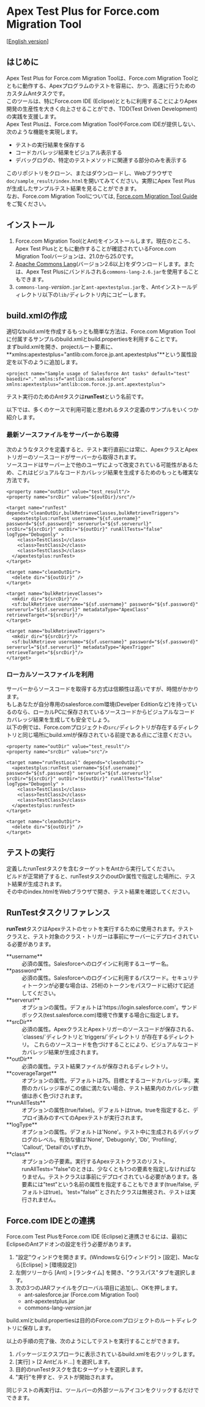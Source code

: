 Apex Test Plus for Force.com Migration Tool
===========================================
\[[English version](README.md)\]

はじめに
--------
Apex Test Plus for Force.com Migration Toolは、Force.com Migration Toolとともに動作する、Apexプログラムのテストを容易に、かつ、高速に行うためのカスタムAntタスクです。  
このツールは、特にForce.com IDE (Eclipse)とともに利用することによりApex開発の生産性を大きく向上させることができ、TDD(Test Driven Development)の実践を支援します。  
Apex Test Plusは、Force.com Migration ToolやForce.com IDEが提供しない、次のような機能を実現します。

* テストの実行結果を保存する
* コードカバレッジ結果をビジュアル表示する
* デバッグログの、特定のテストメソッドに関連する部分のみを表示する

このリポジトリをクローン、またはダウンロードし、Webブラウザで`doc/sample_result/index.html`を開いてみてください。実際にApex Test Plusが生成したサンプルテスト結果を見ることができます。  
なお、Force.com Migration Toolについては, [Force.com Migration Tool Guide](http://www.salesforce.com/us/developer/docs/daas/index.htm)をご覧ください。


インストール
------------

1. Force.com Migration Tool(とAnt)をインストールします。現在のところ、Apex Test Plusとともに動作することが確認されているForce.com Migration Toolバージョンは、21.0から25.0です。
1. [Apache Commons Lang](http://commons.apache.org/lang/download_lang.cgi)(バージョン2.6以上)をダウンロードします。または、Apex Test Plusにバンドルされる`commons-lang-2.6.jar`を使用することもできます。
1. `commons-lang-`*version*`.jar`と`ant-apextestplus.jar`を、Antインストールディレクトリ以下の`lib/`ディレクトリ内にコピーします。


build.xmlの作成
---------------
適切なbuild.xmlを作成するもっとも簡単な方法は、Force.com Migration Toolに付属するサンプルのbuild.xmlとbuild.propertiesを利用することです。  
まずbuild.xmlを開き、projectルート要素に、**xmlns:apextestplus="antlib:com.force.jp.ant.apextestplus"**という属性設定を以下のように追加します。

    <project name="Sample usage of Salesforce Ant tasks" default="test" basedir="." xmlns:sf="antlib:com.salesforce" xmlns:apextestplus="antlib:com.force.jp.ant.apextestplus">

テスト実行のためのAntタスクは**runTest**という名前です。

以下では、多くのケースで利用可能と思われるタスク定義のサンプルをいくつか紹介します。

### 最新ソースファイルをサーバーから取得
次のようなタスクを定義すると、テスト実行直前には常に、ApexクラスとApexトリガーのソースコードがサーバーから取得されます。  
ソースコードはサーバー上で他のユーザによって改変されている可能性があるため、これはビジュアルなコードカバレッジ結果を生成するためのもっとも確実な方法です。

    <property name="outDir" value="test_result"/>
    <property name="srcDir" value="${outDir}/src"/>

    <target name="runTest" depends="cleanOutDir,bulkRetrieveClasses,bulkRetrieveTriggers">
      <apextestplus:runTest username="${sf.username}" password="${sf.password}" serverurl="${sf.serverurl}" srcDir="${srcDir}" outDir="${outDir}" runAllTests="false" logType="Debugonly" >
        <class>TestClass1</class>
        <class>TestClass2</class>
        <class>TestClass3</class>
      </apextestplus:runTest>
    </target>

    <target name="cleanOutDir">
      <delete dir="${outDir}" />
    </target>

    <target name="bulkRetrieveClasses">
      <mkdir dir="${srcDir}"/>
      <sf:bulkRetrieve username="${sf.username}" password="${sf.password}" serverurl="${sf.serverurl}" metadataType="ApexClass" retrieveTarget="${srcDir}"/>
    </target>

    <target name="bulkRetrieveTriggers">
      <mkdir dir="${srcDir}"/>
      <sf:bulkRetrieve username="${sf.username}" password="${sf.password}" serverurl="${sf.serverurl}" metadataType="ApexTrigger" retrieveTarget="${srcDir}"/>
    </target>

### ローカルソースファイルを利用
サーバーからソースコードを取得する方式は信頼性は高いですが、時間がかかります。  
もしあなたが自分専用のsalesforce.com環境(Develper Editionなど)を持っているのなら、ローカルPCに保存されているソースコードからビジュアルなコードカバレッジ結果を生成しても安全でしょう。  
以下の例では、Force.comプロジェクトの`src/`ディレクトリが存在するディレクトリと同じ場所にbuild.xmlが保存されている前提である点にご注意ください。

    <property name="outDir" value="test_result"/>
    <property name="srcDir" value="src"/>

    <target name="runTestLocal" depends="cleanOutDir">
      <apextestplus:runTest username="${sf.username}" password="${sf.password}" serverurl="${sf.serverurl}" srcDir="${srcDir}" outDir="${outDir}" runAllTests="false" logType="Debugonly" >
        <class>TestClass1</class>
        <class>TestClass2</class>
        <class>TestClass3</class>
      </apextestplus:runTest>
    </target>

    <target name="cleanOutDir">
      <delete dir="${outDir}" />
    </target>


テストの実行
------------
定義したrunTestタスクを含むターゲットをAntから実行してください。  
ビルドが正常終了すると、runTestタスクのoutDir属性で指定した場所に、テスト結果が生成されます。  
その中のindex.htmlをWebブラウザで開き、テスト結果を確認してください。


RunTestタスクリファレンス
-------------------------
**runTest**タスクはApexテストのセットを実行するために使用されます。テストクラスと、テスト対象のクラス・トリガーは事前にサーバーにデプロイされている必要があります。

<dl>
<dt>**username**</dt>

<dd>必須の属性。Salesforceへのログインに利用するユーザー名。</dd>

<dt>**password**</dt>

<dd>必須の属性。Salesforceへのログインに利用するパスワード。セキュリティトークンが必要な場合は、25桁のトークンをパスワードに続けて記述してください。</dd>

<dt>**serverurl**</dt>

<dd>オプションの属性。デフォルトは'https://login.salesforce.com'。サンドボックス(test.salesforce.com)環境で作業する場合に指定します。</dd>

<dt>**srcDir**</dt>

<dd>必須の属性。ApexクラスとApexトリガーのソースコードが保存される、`classes/`ディレクトリと`triggers/`ディレクトリ が存在するディレクトリ。
これらのソースコードを色づけすることにより、ビジュアルなコードカバレッジ結果が生成されます。
</dd>

<dt>**outDir**</dt>

<dd>必須の属性。テスト結果ファイルが保存されるディレクトリ。</dd>

<dt>**coverageTarget**</dt>

<dd>オプションの属性。デフォルトは75。目標とするコードカバレッジ率。実際のカバレッジ率がこの値に満たない場合、テスト結果内のカバレッジ数値は赤く色づけされます。</dd>

<dt>**runAllTests**</dt>

<dd>オプションの属性(true/false)。デフォルトはtrue。trueを指定すると、デプロイ済みのすべてのApexテストが実行されます。 </dd>

<dt>**logType**</dt>
<dd>オプションの属性。デフォルトは'None'。テスト中に生成されるデバッグログのレベル。有効な値は'None', 'Debugonly', 'Db', 'Profiling', 'Callout', 'Detail'のいずれか。</dd>

<dt>**class**</dt>

<dd>オプションの子要素。実行するApexテストクラスのリスト。runAllTests="false"のときは、少なくとも1つの要素を指定しなければなりません。テストクラスは事前にデプロイされている必要があります。各要素には"test"という名前の属性を指定することもできます(true/false, デフォルトはtrue)。`test="false"`とされたクラスは無視され、テストは実行されません。</dd>


Force.com IDEとの連携
---------------------
Force.com Test PlusをForce.com IDE (Eclipse)と連携させるには、最初にEclipseのAntアドオンの設定を行う必要があります。

1. "設定"ウィンドウを開きます。(Windowsなら[ウィンドウ] > [設定]、Macなら[Eclipse] > [環境設定])
1. 左側ツリーから [Ant] > [ランタイム] を開き、"クラスパス"タブを選択します。
1. 次の3つのJARファイルをグローバル項目に追加し、OKを押します。
    * ant-salesforce.jar (Force.com Migration Tool)
    * ant-apextestplus.jar
    * commons-lang-<em>version</em>.jar

build.xmlとbuild.propertiesは目的のForce.comプロジェクトのルートディレクトリに保存します。

以上の手順の完了後、次のようにしてテストを実行することができます。

1. パッケージエクスプローラに表示されているbuild.xmlを右クリックします。
1. [実行] > [2 Antビルド...] を選択します。
1. 目的のrunTestタスクを含むターゲットを選択します。
1. "実行"を押すと、テストが開始されます。

同じテストの再実行は、ツールバーの外部ツールアイコンをクリックするだけでできます。
